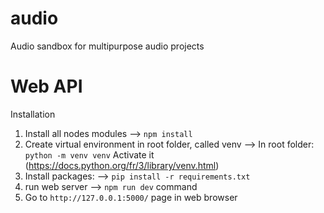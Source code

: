 # audio
Audio sandbox for multipurpose audio projects


# Web API
Installation
1. Install all nodes modules
  --> `npm install`
1. Create virtual environment in root folder, called venv
  --> In root folder: `python -m venv venv`
  Activate it (https://docs.python.org/fr/3/library/venv.html)
2. Install packages:
  --> `pip install -r requirements.txt`
3. run web server
  --> `npm run dev` command
4. Go to `http://127.0.0.1:5000/` page in web browser

